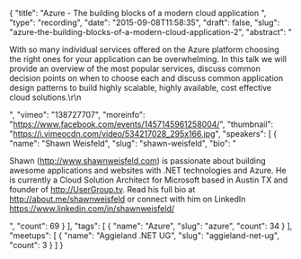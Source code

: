 {
  "title": "Azure - The building blocks of a modern cloud application ",
  "type": "recording",
  "date": "2015-09-08T11:58:35",
  "draft": false,
  "slug": "azure-the-building-blocks-of-a-modern-cloud-application-2",
  "abstract": "<p>With so many individual services offered on the Azure platform choosing the right ones for your application can be overwhelming. In this talk we will provide an overview of the most popular services, discuss common decision points on when to choose each and discuss common application design patterns to build highly scalable, highly available, cost effective cloud solutions.\r\n</p>",
  "vimeo": "138727707",
  "moreinfo": "https://www.facebook.com/events/1457145961258004/",
  "thumbnail": "https://i.vimeocdn.com/video/534217028_295x166.jpg",
  "speakers": [
    {
      "name": "Shawn Weisfeld",
      "slug": "shawn-weisfeld",
      "bio": "<p>Shawn (http://www.shawnweisfeld.com) is passionate about building awesome applications and websites with .NET technologies and Azure. He is currently a Cloud Solution Architect for Microsoft based in Austin TX and founder of http://UserGroup.tv. Read his full bio at http://about.me/shawnweisfeld or connect with him on LinkedIn https://www.linkedin.com/in/shawnweisfeld/</p>",
      "count": 69
    }
  ],
  "tags": [
    {
      "name": "Azure",
      "slug": "azure",
      "count": 34
    }
  ],
  "meetups": [
    {
      "name": "Aggieland .NET UG",
      "slug": "aggieland-net-ug",
      "count": 3
    }
  ]
}